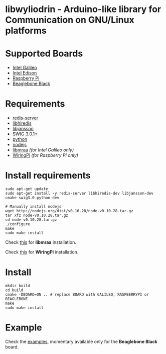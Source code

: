 libwyliodrin - Arduino-like library for Communication on GNU/Linux platforms
============



Supported Boards
============
  * [Intel Galileo](http://arduino.cc/en/ArduinoCertified/IntelGalileo)
  * [Intel Edison](http://www.intel.com/content/www/us/en/do-it-yourself/edison.html)
  * [Raspberry Pi](http://www.raspberrypi.org/)
  * [Beaglebone Black](http://beagleboard.org/BLACK)



Requirements
============
  * [redis-server](http://redis.io/)
  * [libhiredis](https://github.com/redis/hiredis)
  * [libjansson](https://github.com/akheron/jansson)
  * [SWIG 3.0.1+](http://www.swig.org/)
  * [python](https://www.python.org/)
  * [nodejs](http://nodejs.org/)
  * [libmraa](https://github.com/intel-iot-devkit/mraa) *(for Intel Galileo only)*
  * [WiringPi](http://wiringpi.com/) *(for Raspberry Pi only)*



Install requirements
==========
~~~~~~~~~~~~~{.sh}
sudo apt-get update
sudo apt-get install -y redis-server libhiredis-dev libjansson-dev cmake swig3.0 python-dev

# Manually install nodejs
wget http://nodejs.org/dist/v0.10.28/node-v0.10.28.tar.gz
tar xfz node-v0.10.28.tar.gz
cd node-v0.10.28.tar.gz
./configure
make
sudo make install
~~~~~~~~~~~~~

Check [this](https://github.com/intel-iot-devkit/mraa/blob/master/docs/building.md) for **libmraa** installation.

Check [this](http://wiringpi.com/download-and-install/) for **WiringPi** installation.



Install
==========
~~~~~~~~~~~~~{.sh}
mkdir build
cd build
cmake -DBOARD=ON .. # replace BOARD with GALILEO, RASPBERRYPI or BEAGLEBONE
make
sudo make install
~~~~~~~~~~~~~



Example
==========
Check the [examples](https://github.com/Wyliodrin/libwyliodrin/tree/master/examples/beaglebone), momentary available only for the **Beaglebone Black** board.
